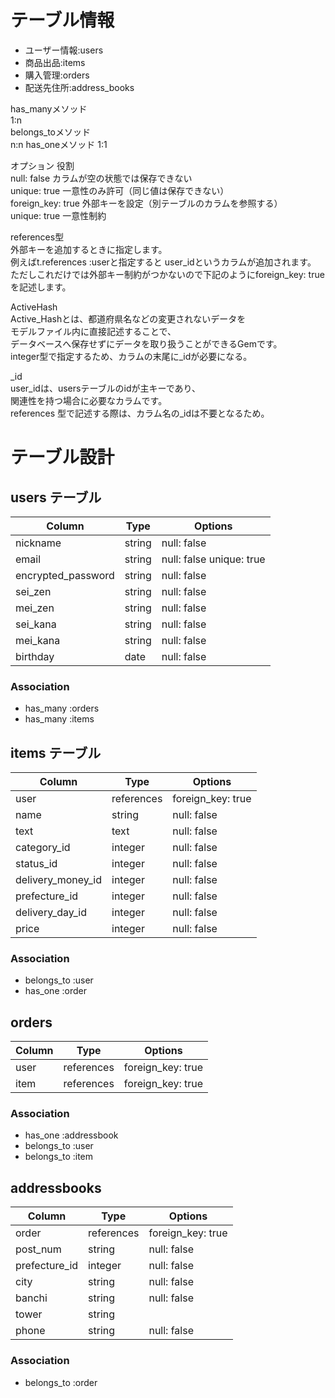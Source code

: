 # テーブル情報

- ユーザー情報:users  
- 商品出品:items   
- 購入管理:orders  
- 配送先住所:address_books  

has_manyメソッド  
1:n  
belongs_toメソッド  
n:n
has_oneメソッド
1:1

オプション	役割  
null: false	カラムが空の状態では保存できない  
unique: true	一意性のみ許可（同じ値は保存できない）  
foreign_key: true	外部キーを設定（別テーブルのカラムを参照する）  
unique: true 一意性制約  
  
references型  
外部キーを追加するときに指定します。  
例えばt.references :userと指定すると  user_idというカラムが追加されます。  
ただしこれだけでは外部キー制約がつかないので下記のようにforeign_key: trueを記述します。  
  
ActiveHash  
Active_Hashとは、都道府県名などの変更されないデータを  
モデルファイル内に直接記述することで、  
データベースへ保存せずにデータを取り扱うことができるGemです。  
integer型で指定するため、カラムの末尾に_idが必要になる。
  
_id  
  user_idは、usersテーブルのidが主キーであり、  
  関連性を持つ場合に必要なカラムです。  
  references 型で記述する際は、カラム名の_idは不要となるため。  
  
# テーブル設計

## users テーブル
| Column   | Type   | Options     |
| -------- | ------ | ----------- |
| nickname | string | null: false |
| email    | string | null: false unique: true |
| encrypted_password | string | null: false |
| sei_zen | string | null: false |
| mei_zen | string | null: false |
| sei_kana | string | null: false |
| mei_kana | string | null: false |
| birthday | date | null: false |

### Association

- has_many :orders
- has_many :items

## items テーブル
| Column | Type   | Options     |
| ------ | ------ | ----------- |
| user   | references | foreign_key: true	 |
| name   | string | null: false |
| text   | text | null: false |
| category_id | integer | null: false |
| status_id | integer | null: false |
| delivery_money_id | integer | null: false |
| prefecture_id | integer | null: false |
| delivery_day_id | integer | null: false |
| price | integer | null: false |

### Association
 - belongs_to :user
 - has_one :order

## orders
| Column | Type   | Options     |
| ------ | ------ | ----------- |
| user   | references | foreign_key: true	 |
| item | references | foreign_key: true	 |

### Association

- has_one :addressbook
- belongs_to :user
- belongs_to :item

## addressbooks
| Column | Type   | Options     |
| ------ | ------ | ----------- |
| order | references | foreign_key: true	 |
| post_num | string | null: false |
| prefecture_id | integer | null: false |
| city | string | null: false |
| banchi | string | null: false |
| tower | string |  |
| phone | string | null: false |

### Association
- belongs_to :order